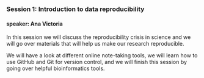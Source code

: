 
### Session 1: Introduction to data reproducibility

#### speaker: Ana Victoria

In this session we will discuss the reproducibility crisis in science and we will go over materials that will help us make our research reproducible. 

We will have a look at different online note-taking tools, we will learn how to use GitHub and Git for version control, and we will finish this session by going over helpful bioinformatics tools.